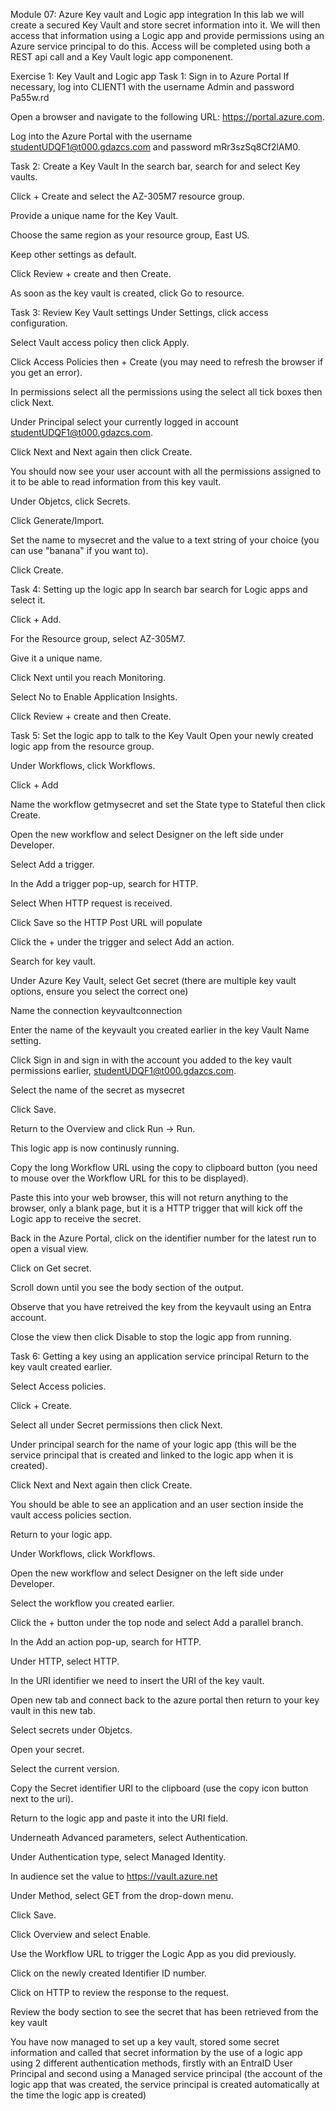 Module 07: Azure Key vault and Logic app integration
In this lab we will create a secured Key Vault and store secret information into it. We will then access that information using a Logic app and provide permissions using an Azure service principal to do this. Access will be completed using both a REST api call and a Key Vault logic app componenent.

Exercise 1: Key Vault and Logic app
Task 1: Sign in to Azure Portal
If necessary, log into CLIENT1 with the username Admin and password Pa55w.rd

Open a browser and navigate to the following URL: https://portal.azure.com.

Log into the Azure Portal with the username studentUDQF1@t000.gdazcs.com and password mRr3szSq8Cf2lAM0.

Task 2: Create a Key Vault
In the search bar, search for and select Key vaults.

Click + Create and select the AZ-305M7 resource group.

Provide a unique name for the Key Vault.

Choose the same region as your resource group, East US.

Keep other settings as default.

Click Review + create and then Create.

As soon as the key vault is created, click Go to resource.

Task 3: Review Key Vault settings
Under Settings, click access configuration.

Select Vault access policy then click Apply.

Click Access Policies then + Create (you may need to refresh the browser if you get an error).

In permissions select all the permissions using the select all tick boxes then click Next.

Under Principal select your currently logged in account studentUDQF1@t000.gdazcs.com.

Click Next and Next again then click Create.

You should now see your user account with all the permissions assigned to it to be able to read information from this key vault.

Under Objetcs, click Secrets.

Click Generate/Import.

Set the name to mysecret and the value to a text string of your choice (you can use "banana" if you want to).

Click Create.

Task 4: Setting up the logic app
In search bar search for Logic apps and select it.

Click + Add.

For the Resource group, select AZ-305M7.

Give it a unique name.

Click Next until you reach Monitoring.

Select No to Enable Application Insights.

Click Review + create and then Create.

Task 5: Set the logic app to talk to the Key Vault
Open your newly created logic app from the resource group.

Under Workflows, click Workflows.

Click + Add

Name the workflow getmysecret and set the State type to Stateful then click Create.

Open the new workflow and select Designer on the left side under Developer.

Select Add a trigger.

In the Add a trigger pop-up, search for HTTP.

Select When HTTP request is received.

Click Save so the HTTP Post URL will populate

Click the + under the trigger and select Add an action.

Search for key vault.

Under Azure Key Vault, select Get secret (there are multiple key vault options, ensure you select the correct one)

Name the connection keyvaultconnection

Enter the name of the keyvault you created earlier in the key Vault Name setting.

Click Sign in and sign in with the account you added to the key vault permissions earlier, studentUDQF1@t000.gdazcs.com.

Select the name of the secret as mysecret

Click Save.

Return to the Overview and click Run -> Run.

This logic app is now continusly running.

Copy the long Workflow URL using the copy to clipboard button (you need to mouse over the Workflow URL for this to be displayed).

Paste this into your web browser, this will not return anything to the browser, only a blank page, but it is a HTTP trigger that will kick off the Logic app to receive the secret.

Back in the Azure Portal, click on the identifier number for the latest run to open a visual view.

Click on Get secret.

Scroll down until you see the body section of the output.

Observe that you have retreived the key from the keyvault using an Entra account.

Close the view then click Disable to stop the logic app from running.

Task 6: Getting a key using an application service principal
Return to the key vault created earlier.

Select Access policies.

Click + Create.

Select all under Secret permissions then click Next.

Under principal search for the name of your logic app (this will be the service principal that is created and linked to the logic app when it is created).

Click Next and Next again then click Create.

You should be able to see an application and an user section inside the vault access policies section.

Return to your logic app.

Under Workflows, click Workflows.

Open the new workflow and select Designer on the left side under Developer.

Select the workflow you created earlier.

Click the + button under the top node and select Add a parallel branch.

In the Add an action pop-up, search for HTTP.

Under HTTP, select HTTP.

In the URI identifier we need to insert the URI of the key vault.

Open new tab and connect back to the azure portal then return to your key vault in this new tab.

Select secrets under Objetcs.

Open your secret.

Select the current version.

Copy the Secret identifier URI to the clipboard (use the copy icon button next to the uri).

Return to the logic app and paste it into the URI field.

Underneath Advanced parameters, select Authentication.

Under Authentication type, select Managed Identity.

In audience set the value to https://vault.azure.net

Under Method, select GET from the drop-down menu.

Click Save.

Click Overview and select Enable.

Use the Workflow URL to trigger the Logic App as you did previously.

Click on the newly created Identifier ID number.

Click on HTTP to review the response to the request.

Review the body section to see the secret that has been retrieved from the key vault

You have now managed to set up a key vault, stored some secret information and called that secret information by the use of a logic app using 2 different authentication methods, firstly with an EntraID User Principal and second using a Managed service principal (the account of the logic app that was created, the service principal is created automatically at the time the logic app is created)

